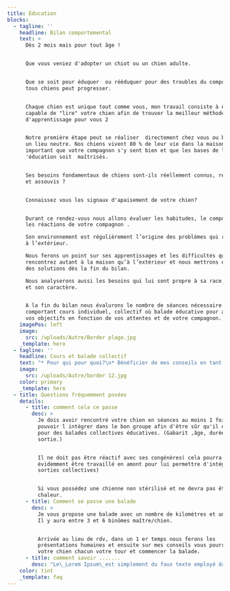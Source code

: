 ```yaml
---
title: Education
blocks:
  - tagline: ''
    headline: Bilan comportemental
    text: >
      Dès 2 mois mais pour tout âge !


      Que vous veniez d'adopter un chiot ou un chien adulte.


      Que se soit pour éduquer  ou rééduquer pour des troubles du comportement,
      tous chiens peut progresser.


      Chaque chien est unique tout comme vous, mon travail consiste à être
      capable de "lire" votre chien afin de trouver la meilleur méthode
      d'apprentissage pour vous 2 


      Notre première étape peut se réaliser  directement chez vous ou bien dans
      un lieu neutre. Nos chiens vivent 80 % de leur vie dans la maison, il est
      important que votre compagnon s'y sent bien et que les bases de l
      'éducation soit  maîtrisés.


      Ses besoins fondamentaux de chiens sont-ils réellement connus, respectés
      et assouvis ?


      Connaissez vous les signaux d'apaisement de votre chien?


      Durant ce rendez-vous nous allons évaluer les habitudes, le comportement,
      les réactions de votre compagnon .

      Son environnement est régulièrement l’origine des problèmes qui ressortent
      à l’extérieur.

      Nous ferons un point sur ses apprentissages et les difficultés que vous
      rencontrez autant à la maison qu’à l’extérieur et nous mettrons en place
      des solutions dès la fin du bilan.

      Nous analyserons aussi les besoins qui lui sont propre à sa race, son âge
      et son caractère.


      A la fin du bilan nous évalurons le nombre de séances nécessaire
      comportant cours individuel, collectif où balade éducative pour atteindre
      vos objectifs en fonction de vos attentes et de votre compagnon.
    imagePos: left
    image:
      src: /uploads/Autre/Border plage.jpg
    _template: hero
  - tagline: ''
    headline: Cours et balade collectif
    text: "* Pour qui pour quoi?\n* Bénéficier de mes conseils en tant qu'éducatrice et comportementaliste\n* Sociabiliser son chien\_aux autres congénères\n* Rencontrer d’autres propriétaires pour échanger\n* Vivre de nouvelles expériences avec son chien\n* Travailler et renforcer ce qu’on voit en\_séance individuelle\n* Renforcer la relation avec son chien\n* Apprendre à lire les interactions canines\n* Apprendre à intervenir lorsque c’est nécessaire ?\n* Travailler\_l'éducation de son chien\n* Se confronter à de nouvelles situations avec son animal\n* Renforcer votre lien avec votre chien\n* Offrir une activité complète à  son chien à la fois physique et psychique\_\n* Apprendre à interpréter les attitudes et réactions de votre animal\_\n*\n"
    image:
      src: /uploads/Autre/border 12.jpg
    color: primary
    _template: hero
  - title: Questions fréquemment posées
    details:
      - title: comment cela ce passe
        desc: >
          Je dois avoir rencontré votre chien en séances au moins 1 fois pour
          pouvoir l intégrer dans le bon groupe afin d'être sûr qu'il est près
          pour des balades collectives éducatives. (Gabarit ,âge, durée de la
          sortie.)


          Il ne doit pas être réactif avec ses congénères( cela pourra
          évidemment être travaillé en amont pour lui permettre d'intégrer les
          sorties collectives)


          Si vous possédez une chienne non stérilisé et ne devra pas être en
          chaleur.
      - title: Comment se passe une balade
        desc: >
          Je vous propose une balade avec un nombre de kilomètres et une durée.
          Il y aura entre 3 et 6 binômes maître/chien.


          Arrivée au lieu de rdv, dans un 1 er temps nous ferons les
          présentations humaines et ensuite sur mes conseils vous pourrez sortir
          votre chien chacun votre tour et commencer la balade.
      - title: comment savoir .......
        desc: "Le\_Lorem Ipsum\_est simplement du faux texte employé dans la composition et la mise en page avant impression. Le Lorem Ipsum est le faux texte standard de l'imprimerie depuis les années 1500, quand un imprimeur anonyme assembla ensemble des morceaux de texte pour réaliser un livre spécimen de polices de texte. Il n'a pas fait que survivre cinq siècles, mais s'est aussi adapté à la bureautique informatique, sans que son contenu n'en soit modifié. Il a été popularisé dans les années 1960 grâce à la vente de feuilles Letraset contenant des passages du Lorem Ipsum, et, plus récemment, par son inclusion dans des applications de mise en page de texte, comme Aldus PageMaker.\n"
    color: tint
    _template: faq
---
```


